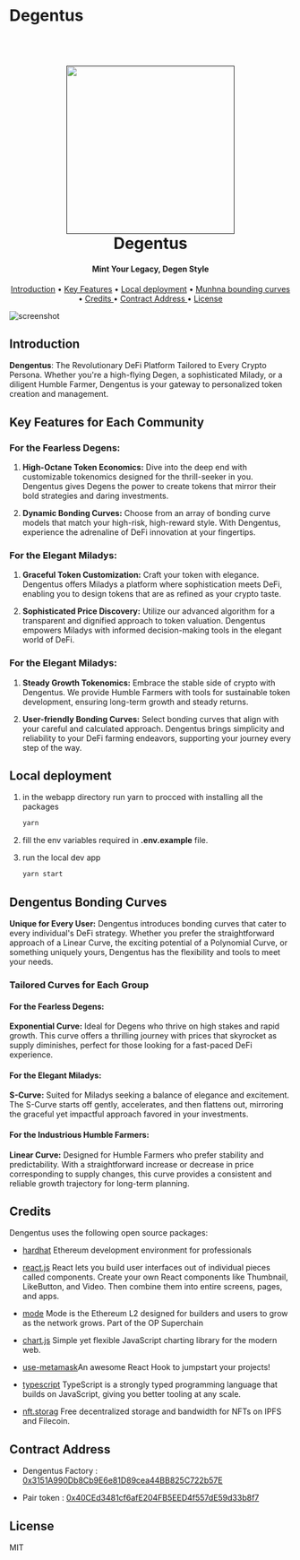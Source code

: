 # Degentus
 

  
  
<h1 align="center">
  <br>
  <a href=""><img src="https://blogger.googleusercontent.com/img/b/R29vZ2xl/AVvXsEhGQGa3WwNoP4h6lWyYN6Kg5WpuP6eljeAXc86pnOBNN_2ykXWSw9RWaILmwnU9ekZKWSPTJe7B19jGuwmt0EjAm5rWPr-OBOVwqGv2g2W8Cx3X6NWVU4WcZ0h_Rr-pla_PoYAfhH1gHyTMzI8UjE9K5Sd2lWjDiJVlo4gqdWf9-qo8ivxo9shlBUkMpck/s945/paper22.png" width="300"></a>
  <br>
  Degentus 
  <br>
</h1>

<h4 align="center"> Mint Your Legacy, Degen Style </h4>

<p align="center">
  <a href="#introduction">Introduction</a> •
  <a href="#key-features">Key Features</a> •
  <a href="#local-deployment">Local deployment</a> •
  <a href="#munhna-bounding-curves">Munhna bounding curves</a> •
  <a href="#credits ">Credits </a> •
  <a href="#contract-address ">Contract Address  </a> •
  <a href="#license">License</a>
</p>

![screenshot](https://blogger.googleusercontent.com/img/b/R29vZ2xl/AVvXsEhRYTs0KxaDu0cqfteURURjpghfrJNZ98oHUzSj_4LuLTG5zy795CHGB2q_B-cM0i2jChIZAOV7WIFQJQgBb3uGlG_R-3zEDDrX9JyJiGRJytdiodPZJjPbIbenQOuuRfWJmArhywMk0CEIkr1QODaM_8QQK4hSpQUhtbX_x7qzOd7_oFMhlep9eCWsLnA/s1000/Untitled-11.png)


## Introduction 

**Dengentus**: The Revolutionary DeFi Platform Tailored to Every Crypto Persona. Whether you're a high-flying Degen, a sophisticated Milady, or a diligent Humble Farmer, Dengentus is your gateway to personalized token creation and management.

## Key Features for Each Community

### For the Fearless Degens:


1. **High-Octane Token Economics:** Dive into the deep end with customizable tokenomics designed for the thrill-seeker in you. Dengentus gives Degens the power to create tokens that mirror their bold strategies and daring investments.

2. **Dynamic Bonding Curves:** Choose from an array of bonding curve models that match your high-risk, high-reward style. With Dengentus, experience the adrenaline of DeFi innovation at your fingertips.

### For the Elegant Miladys:


1. **Graceful Token Customization:** Craft your token with elegance. Dengentus offers Miladys a platform where sophistication meets DeFi, enabling you to design tokens that are as refined as your crypto taste.

2. **Sophisticated Price Discovery:** Utilize our advanced algorithm for a transparent and dignified approach to token valuation. Dengentus empowers Miladys with informed decision-making tools in the elegant world of DeFi.

### For the Elegant Miladys:


1. **Steady Growth Tokenomics:** Embrace the stable side of crypto with Dengentus. We provide Humble Farmers with tools for sustainable token development, ensuring long-term growth and steady returns.

2. **User-friendly Bonding Curves:** Select bonding curves that align with your careful and calculated approach. Dengentus brings simplicity and reliability to your DeFi farming endeavors, supporting your journey every step of the way.




## Local deployment

1. in the webapp directory run yarn to procced with installing all the packages

    ```bash
    yarn 
    ```

2. fill the env variables required in **.env.example** file. 
3. run the local dev app

    ```bash
    yarn start 
    ```

## Dengentus Bonding Curves

**Unique for Every User:** Dengentus introduces bonding curves that cater to every individual's DeFi strategy. Whether you prefer the straightforward approach of a Linear Curve, the exciting potential of a Polynomial Curve, or something uniquely yours, Dengentus has the flexibility and tools to meet your needs.

### Tailored Curves for Each Group

#### For the Fearless Degens:

**Exponential Curve:** Ideal for Degens who thrive on high stakes and rapid growth. This curve offers a thrilling journey with prices that skyrocket as supply diminishes, perfect for those looking for a fast-paced DeFi experience.

#### For the Elegant Miladys:
**S-Curve:** Suited for Miladys seeking a balance of elegance and excitement. The S-Curve starts off gently, accelerates, and then flattens out, mirroring the graceful yet impactful approach favored in your investments.

#### For the Industrious Humble Farmers:
**Linear Curve:** Designed for Humble Farmers who prefer stability and predictability. With a straightforward increase or decrease in price corresponding to supply changes, this curve provides a consistent and reliable growth trajectory for long-term planning.



## Credits

Dengentus uses the following open source packages:

- [hardhat](https://hardhat.org/) Ethereum development environment for professionals


- [react.js](https://react.dev/) React lets you build user interfaces out of individual pieces called components. Create your own React components like Thumbnail, LikeButton, and Video. Then combine them into entire screens, pages, and apps.
- [mode](https://www.mode.network/) Mode is the Ethereum L2 designed for builders and users to grow as the network grows. Part of the OP Superchain


- [chart.js](https://www.chartjs.org/) Simple yet flexible JavaScript charting library for the modern web.


- [use-metamask](https://github.com/mdtanrikulu/use-metamask)An awesome React Hook to jumpstart your projects!


- [typescript](https://www.typescriptlang.org/) TypeScript is a strongly typed programming language that builds on JavaScript, giving you better tooling at any scale.

- [nft.storag](https://nft.storage/) Free decentralized storage and bandwidth for NFTs on  IPFS and  Filecoin.

## Contract Address 

- Dengentus Factory  : [0x3151A990Db8Cb9E6e81D89cea44BB825C722b57E](https://sepolia.explorer.mode.network/address/0x3151A990Db8Cb9E6e81D89cea44BB825C722b57E)

- Pair token  : [0x40CEd3481cf6afE204FB5EED4f557dE59d33b8f7](https://sepolia.explorer.mode.network/address/0x40CEd3481cf6afE204FB5EED4f557dE59d33b8f7)




## License

MIT
